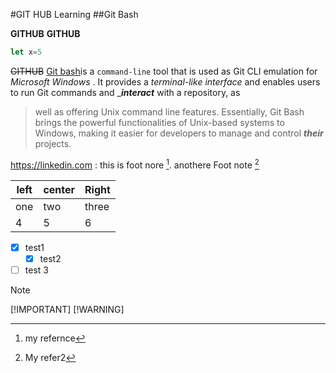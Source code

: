 #GIT HUB Learning
##Git Bash 

**GITHUB**
__GITHUB__
``` .js
let x=5
```
~~GITHUB~~
[Git bash](https://www.geeksforgeeks.org/working-on-git-bash/)is a `command-line` tool that is used as Git CLI emulation for *Microsoft Windows* . It provides a _terminal-like interface_ and enables users to run Git commands and ____interact___ with a repository, as 
> well as offering Unix command line features. Essentially, Git Bash brings the powerful functionalities of Unix-based systems to Windows, making it easier for developers to manage and control ***their*** projects.

https://linkedin.com
:
this is foot nore [^1]. anothere Foot note  [^2]

[^1]: my refernce
[^2]: My refer2 

| left | center | Right |
|-------|-------|------|
|one | two| three
|4|5|6|

- [x] test1
  - [X] test2
- [ ] test 3

> [!NOTE]
> [!IMPORTANT]
> [!WARNING]



